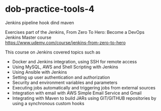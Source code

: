 # dob-practice-tools-4
Jenkins pipeline hook dind maven

Exercises part of the Jenkins, From Zero To Hero: Become a DevOps Jenkins Master course                               
https://www.udemy.com/course/jenkins-from-zero-to-hero

This course on Jenkins covered topics such as                                                         
- Docker and Jenkins integration, using SSH for remote access                                                         
- Using MySQL, AWS and Shell Scripting with Jenkins                                                            
- Using Ansible with Jenkins                                                                                          
- Setting up user authentication and authorization                                                                       
- Security and environment variables and parameters                                                                            
- Executing jobs automatically and triggering jobs from external sources                                                            
- Integration with email with AWS Simple Email Service and Gmail                                                              
- Integrating with Maven to build JARs using GIT/GITHUB repositories by using a synchronous custom hooks                                      
